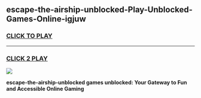 
## escape-the-airship-unblocked-Play-Unblocked-Games-Online-igjuw
<h3>
<a href="https://premium76.site?title=escape-the-airship-unblocked&ref=25A">CLICK TO PLAY</a></h3>
<hr>

<h3>
<a href="https://premium76.site?title=escape-the-airship-unblocked&ref=25A">CLICK 2 PLAY</a>
  
</h3>

<a href="https://premium76.site?title=escape-the-airship-unblocked&ref=25A"><img src="https://clearcache.store/games.png"></a>


**escape-the-airship-unblocked games unblocked: Your Gateway to Fun and Accessible Online Gaming**
